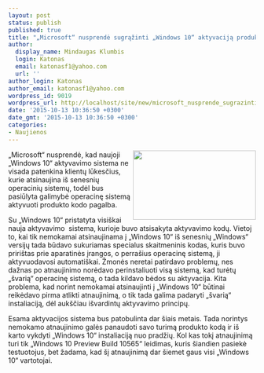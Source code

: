 ```yaml
---
layout: post
status: publish
published: true
title: "„Microsoft“ nusprendė sugrąžinti „Windows 10“ aktyvaciją produkto kodo pagalba"
author:
  display_name: Mindaugas Klumbis
  login: Katonas
  email: katonasf1@yahoo.com
  url: ''
author_login: Katonas
author_email: katonasf1@yahoo.com
wordpress_id: 9019
wordpress_url: http://localhost/site/new/microsoft_nusprende_sugrazinti_windows_10_aktyvacija_produkto_kodo_pagalba/
date: '2015-10-13 10:36:50 +0300'
date_gmt: '2015-10-13 10:36:50 +0300'
categories:
- Naujienos
---
```

<p>
	<img alt="" src="http://technews.lt/userfiles/Windows_Product_Family_9-30-Event.jpg" style="width: 250px; height: 141px; float: right;" />&bdquo;Microsoft&ldquo; nusprendė, kad naujoji &bdquo;Windows 10&ldquo; aktyvavimo sistema ne visada patenkina klientų lūkesčius, kurie atsinaujina i&scaron; senesnių operacinių sistemų, todėl bus pasiūlyta galimybė operacinę sistemą aktyvuoti produkto kodo pagalba.</p>
<p>
	Su &bdquo;Windows 10&ldquo; pristatyta visi&scaron;kai nauja aktyvavimo &nbsp;sistema, kurioje buvo atsisakyta aktyvavimo kodų. Vietoj to, kai tik nemokamai atsinaujinama į &bdquo;Windows 10&ldquo; i&scaron; senesnių &bdquo;Windows&ldquo; versijų tada būdavo sukuriamas specialus skaitmeninis kodas, kuris buvo priri&scaron;tas prie aparatinės įrangos, o perra&scaron;ius operacinę sistemą, ji aktyvuodavosi automati&scaron;kai. Žmonės neretai patirdavo problemų, nes dažnas po atnaujinimo norėdavo perinstaliuoti visą sistemą, kad turėtų &bdquo;&scaron;varią&ldquo; operacinę sistemą, o tada kildavo bėdos su aktyvacija. Kita problema, kad norint nemokamai atsinaujinti į &bdquo;Windows 10&ldquo; būtinai reikėdavo pirma atlikti atnaujinimą, o tik tada galima padaryti &bdquo;&scaron;varią&ldquo; instaliaciją, dėl auk&scaron;čiau i&scaron;vardintų aktyvavimo principų.</p>
<p>
	Esama aktyvacijos sistema bus patobulinta dar &scaron;iais metais. Tada norintys nemokamo atnaujinimo galės panaudoti savo turimą produkto kodą ir i&scaron; karto vykdyti &bdquo;Windows 10&ldquo; instaliaciją nuo pradžių. Kol kas tokį atnaujinimą turi tik &bdquo;Windows 10 Preview Build 10565&ldquo; leidimas, kuris &scaron;iandien pasiekė testuotojus, bet žadama, kad &scaron;į atnaujinimą dar &scaron;iemet gaus visi &bdquo;Windows 10&ldquo; vartotojai.</p>
